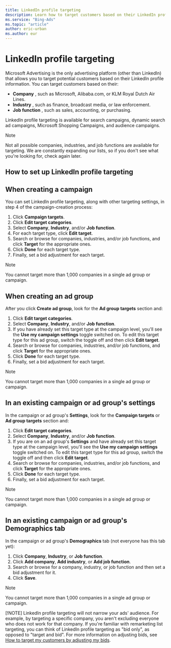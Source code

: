 ```yaml
---
title: LinkedIn profile targeting
description: Learn how to target customers based on their LinkedIn profile information.
ms.service: "Bing-Ads"
ms.topic: "article"
author: eric-urban
ms.author: eur
---
```


# LinkedIn profile targeting

Microsoft Advertising is the only advertising platform (other than LinkedIn) that allows you to target potential customers based on their LinkedIn profile information. You can target customers based on their:

- **Company** , such as Microsoft, Alibaba.com, or KLM Royal Dutch Air Lines.
- **Industry** , such as finance, broadcast media, or law enforcement.
- **Job function** , such as sales, accounting, or purchasing.

LinkedIn profile targeting is available for search campaigns, dynamic search ad campaigns, Microsoft Shopping Campaigns, and audience campaigns.

> [!NOTE]
> Not all possible companies, industries, and job functions are available for targeting. We are constantly expanding our lists, so if you don't see what you're looking for, check again later.

## How to set up LinkedIn profile targeting

## When creating a campaign
You can set LinkedIn profile targeting, along with other targeting settings, in step 4 of the campaign-creation process:
1. Click **Campaign targets**.
1. Click **Edit target categories**.
1. Select **Company**, **Industry**, and/or **Job function**.
1. For each target type, click **Edit target**.
1. Search or browse for companies, industries, and/or job functions, and click **Target** for the appropriate ones.
1. Click **Done** for each target type.
1. Finally, set a bid adjustment for each target.

> [!NOTE]
> You cannot target more than 1,000 companies in a single ad group or campaign.

## When creating an ad group
After you click **Create ad group**, look for the **Ad group targets** section and:
1. Click **Edit target categories**.
1. Select **Company**, **Industry**, and/or **Job function**.
1. If you have already set this target type at the campaign level, you'll see the **Use my campaign settings** toggle switched on. To edit this target type for this ad group, switch the toggle off and then click  **Edit target**.
1. Search or browse for companies, industries, and/or job functions, and click **Target** for the appropriate ones.
1. Click **Done** for each target type.
1. Finally, set a bid adjustment for each target.

> [!NOTE]
> You cannot target more than 1,000 companies in a single ad group or campaign.

## In an existing campaign or ad group's settings
In the campaign or ad group's **Settings**, look for the **Campaign targets** or **Ad group targets** section and:
1. Click **Edit target categories**.
1. Select **Company**, **Industry**, and/or **Job function**.
1. If you are on an ad group's **Settings** and have already set this target type at the campaign level, you'll see the **Use my campaign settings** toggle switched on. To edit this target type for this ad group, switch the toggle off and then click  **Edit target**.
1. Search or browse for companies, industries, and/or job functions, and click **Target** for the appropriate ones.
1. Click **Done** for each target type.
1. Finally, set a bid adjustment for each target.

> [!NOTE]
> You cannot target more than 1,000 companies in a single ad group or campaign.

## In an existing campaign or ad group's Demographics tab
In the campaign or ad group's **Demographics** tab (not everyone has this tab yet):
1. Click **Company**, **Industry**, or **Job function**.
1. Click **Add company**, **Add industry**, or **Add job function**.
1. Search or browse for a company, industry, or job function and then set a bid adjustment for it.
1. Click **Save**.

> [!NOTE]
> You cannot target more than 1,000 companies in a single ad group or campaign.
> 
> [!NOTE]
> LinkedIn profile targeting will not narrow your ads' audience. For example, by targeting a specific company, you aren't excluding everyone who does not work for that company. If you're familiar with remarketing list targeting, you can think of LinkedIn profile targeting as "bid only", as opposed to "target and bid".
> For more information on adjusting bids, see [How to target my customers by adjusting my bids](./hlp_BA_CONC_AboutAdvancedBidding.md).


